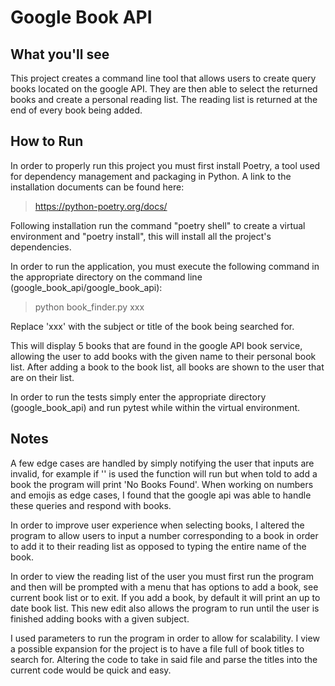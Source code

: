Google Book API
=======

What you'll see
-----------
This project creates a command line tool that allows users to create query books located on the google API. They are
then able to select the returned books and create a personal reading list. The reading list is returned at the end of
every book being added.


How to Run
-----------

In order to properly run this project you must first install Poetry, a tool used for dependency management and
packaging in Python. A link to the installation documents can be found here:
>https://python-poetry.org/docs/

Following installation run the command "poetry shell" to create a virtual environment and "poetry install", this will
install all the project's dependencies.

In order to run the application, you must execute the following command in the appropriate directory on the command line
(google_book_api/google_book_api):
>python book_finder.py xxx

 Replace 'xxx' with the subject or title of the book being searched for.

This will display 5 books that are found in the google API book service, allowing the user to add books with the given
name to their personal book list. After adding a book to the book list, all books are shown to the user that are on
their list.

In order to run the tests simply enter the appropriate directory (google_book_api) and run pytest while within the
virtual environment.

Notes
-------

A few edge cases are handled by simply notifying the user that inputs are invalid, for example if '' is used the
function will run but when told to add a book the program will print 'No Books Found'. When working on numbers and
emojis as edge cases, I found that the google api was able to handle these queries and respond with books.

In order to improve user experience when selecting books, I altered the program to allow users to input a number
corresponding to a book in order to add it to their reading list as opposed to typing the entire name of the book.

In order to view the reading list of the user you must first run the program and then will be prompted with a menu
that has options to add a book, see current book list or to exit. If you add a book, by default it will print an up to
date book list. This new edit also allows the program to run until the user is finished adding books with a given
subject.

I used parameters to run the program in order to allow for scalability. I view a possible expansion for the project
is to have a file full of book titles to search for. Altering the code to take in said file and parse the titles into
the current code would be quick and easy.
